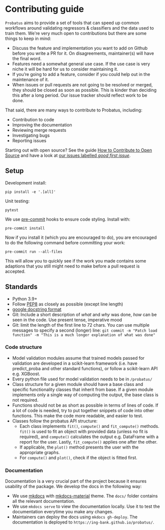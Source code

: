 # Contributing guide

`Probatus` aims to provide a set of tools that can speed up common workflows around validating regressors & classifiers and the data used to train them.
We're very much open to contributions but there are some things to keep in mind:

- Discuss the feature and implementation you want to add on Github before you write a PR for it. On disagreements, maintainer(s) will have the final word.
- Features need a somewhat general use case. If the use case is very niche it will be hard for us to consider maintaining it.
- If you’re going to add a feature, consider if you could help out in the maintenance of it.
- When issues or pull requests are not going to be resolved or merged, they should be closed as soon as possible. This is kinder than deciding this after a long period. Our issue tracker should reflect work to be done.

That said, there are many ways to contribute to Probatus, including:

- Contribution to code
- Improving the documentation
- Reviewing merge requests
- Investigating bugs
- Reporting issues

Starting out with open source? See the guide [How to Contribute to Open Source](https://opensource.guide/how-to-contribute/) and have a look at [our issues labelled *good first issue*](https://github.com/ing-bank/probatus/issues?q=is%3Aissue+is%3Aopen+label%3A%22good+first+issue%22).

## Setup

Development install:

```shell
pip install -e '.[all]'
```

Unit testing:

```shell
pytest
```

We use [pre-commit](https://pre-commit.com/) hooks to ensure code styling. Install with:

```shell
pre-commit install
```

Now if you install it (which you are encouraged to do), you are encouraged to do the following command before committing your work:

```shell
pre-commit run --all-files
```

This will allow you to quickly see if the work you made contains some adaptions that you still might need to make before a pull request is accepted.

## Standards

- Python 3.9+
- Follow [PEP8](http://pep8.org/) as closely as possible (except line length)
- [google docstring format](https://sphinxcontrib-napoleon.readthedocs.io/en/latest/)
- Git: Include a short description of *what* and *why* was done, *how* can be seen in the code. Use present tense, imperative mood
- Git: limit the length of the first line to 72 chars. You can use multiple messages to specify a second (longer) line: `git commit -m "Patch load function" -m "This is a much longer explanation of what was done"`


### Code structure

* Model validation modules assume that trained models passed for validation are developed in a scikit-learn framework (i.e. have predict_proba and other standard functions), or follow a scikit-learn API e.g. XGBoost.
* Every python file used for model validation needs to be in `/probatus/`
* Class structure for a given module should have a base class and specific functionality classes that inherit from base. If a given module implements only a single way of computing the output, the base class is not required.
* Functions should not be as short as possible in terms of lines of code. If a lot of code is needed, try to put together snippets of code into other functions. This make the code more readable, and easier to test.
* Classes follow the probatus API structure:
    * Each class implements `fit()`, `compute()` and `fit_compute()` methods. `fit()` is used to fit an object with provided data (unless no fit is required), and `compute()` calculates the output e.g. DataFrame with a report for the user. Lastly, `fit_compute()` applies one after the other.
    * If applicable, the `plot()` method presents the user with the appropriate graphs.
    * For `compute()` and `plot()`, check if the object is fitted first.


### Documentation

Documentation is a very crucial part of the project because it ensures usability of the package. We develop the docs in the following way:

* We use [mkdocs](https://www.mkdocs.org/) with [mkdocs-material](https://squidfunk.github.io/mkdocs-material/) theme. The `docs/` folder contains all the relevant documentation.
* We use `mkdocs serve` to view the documentation locally. Use it to test the documentation everytime you make any changes.
* Maintainers can deploy the docs using `mkdocs gh-deploy`. The documentation is deployed to `https://ing-bank.github.io/probatus/`.
